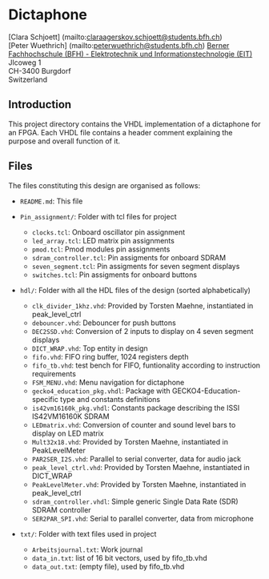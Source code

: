 # Dictaphone

[Clara Schjoett] (mailto:claraagerskov.schjoett@students.bfh.ch)   
[Peter Wuethrich] (mailto:peterwuethrich@students.bfh.ch)
[Berner Fachhochschule (BFH) - Elektrotechnik und Informationstechnologie (EIT)](https://ti.bfh.ch/elektro)  
Jlcoweg 1  
CH-3400 Burgdorf  
Switzerland


## Introduction

This project directory contains the VHDL implementation of a 
dictaphone for an FPGA.
Each VHDL file contains a header comment explaining the purpose and overall
function of it.


## Files

The files constituting this design are organised as follows:

* `README.md`: This file
  
* `Pin_assignment/`: Folder with tcl files for project
  * `clocks.tcl`: Onboard oscillator pin assignment
  * `led_array.tcl`: LED matrix pin assignments
  * `pmod.tcl`: Pmod modules pin assignments
  * `sdram_controller.tcl`: Pin assigments for onboard SDRAM
  * `seven_segment.tcl`: Pin assigments for seven segment displays
  * `switches.tcl`: Pin assigments for onboard buttons
  
  
* `hdl/`: Folder with all the HDL files of the design (sorted alphabetically)
  * `clk_divider_1khz.vhd`: Provided by Torsten Maehne, instantiated in peak_level_ctrl
  * `debouncer.vhd`: Debouncer for push buttons
  * `DEC2SSD.vhd`: Conversion of 2 inputs to display on 4 seven segment displays
  * `DICT_WRAP.vhd`: Top entity in design
  * `fifo.vhd`: FIFO ring buffer, 1024 registers depth
  * `fifo_tb.vhd`: test bench for FIFO, funtionality according to instruction requirements
  * `FSM_MENU.vhd`: Menu navigation for dictaphone
  * `gecko4_education_pkg.vhdl`: Package with GECKO4-Education-specific type and constants definitions
  * `is42vm16160k_pkg.vhdl`: Constants package describing the ISSI IS42VM16160K SDRAM
  * `LEDmatrix.vhd`: Conversion of counter and sound level bars to display on LED matrix
  * `Mult32x18.vhd`: Provided by Torsten Maehne, instantiated in PeakLevelMeter
  * `PAR2SER_I2S.vhd`: Parallel to serial converter, data for audio jack
  * `peak_level_ctrl.vhd`: Provided by Torsten Maehne, instantiated in DICT_WRAP
  * `PeakLevelMeter.vhd`: Provided by Torsten Maehne, instantiated in peak_level_ctrl
  * `sdram_controller.vhdl`: Simple generic Single Data Rate (SDR) SDRAM controller
  * `SER2PAR_SPI.vhd`: Serial to parallel converter, data from microphone


* `txt/`: Folder with text files used in project
  * `Arbeitsjournal.txt`: Work journal
  * `data_in.txt`: list of 16 bit vectors, used by fifo_tb.vhd
  * `data_out.txt`: (empty file), used by fifo_tb.vhd